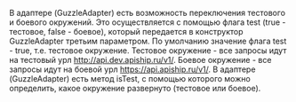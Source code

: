 В адаптере (GuzzleAdapter) есть возможность переключения тестового и боевого окружений.
Это осуществляется с помощью флага test (true - тестовое, false - боевое), который передается в конструктор GuzzleAdapter третьим параметром.
По умолчанию значение флага test - true, т.е. тестовое окружение.
Тестовое окружение - все запросы идут на тестовый урл http://api.dev.apiship.ru/v1/.
Боевое окружение - все запросы идут на боевой урл https://api.apiship.ru/v1/.
В адаптере (GuzzleAdapter) есть метод isTest, с помощью которого можно определить, какое окружение развернуто (тестовое или боевое).